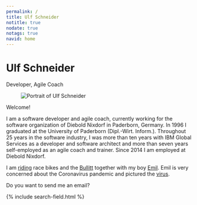 ```yaml
---
permalink: /
title: Ulf Schneider
notitle: true
nodate: true
notags: true
navid: home
---
```

<h1 class="mry-0">Ulf Schneider</h1>
<p class="no-indent heading-font">Developer, Agile Coach</p>

<figure>
<img class="w-100 fit-cover" src="/img/ulf/ulf-16x9-900.jpg" alt="Portrait of Ulf Schneider">
</figure>

Welcome!

I am a software developer and agile coach, currently working for the software organization of Diebold Nixdorf in Paderborn, Germany. In 1996 I graduated at the University of Paderborn (Dipl.-Wirt. Inform.). Throughout 25 years in the software industry, I was more than ten years with IBM Global Services as a developer and software architect and more than seven years self-employed as an agile coach and trainer. Since 2014 I am employed at Diebold Nixdorf.

I am [riding](/bike/cross-the-alps/) race bikes and the [Bullitt](/emil/2016-10-02/) together with my boy [Emil](/emil/emil-is-ready-for-the-beach/). Emil is very concerned about the Coronavirus pandemic and pictured the [virus](/emil-drawing/emil-pictured-the-coronavirus/).

Do you want to send me an <a onclick="sa()">email</a>?

<div class="mrt">
{% include search-field.html %}
</div>
